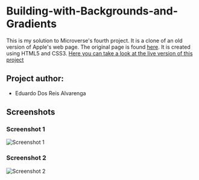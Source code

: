 # Building-with-Backgrounds-and-Gradients

This is my solution to Microverse's fourth project. It is a clone of an old version of Apple's web page. The original page is found [here](https://web.archive.org/web/20140228164946/http://www.apple.com/). It is created using HTML5 and CSS3.
[Here you can take a look at the live version of this project](https://rawcdn.githack.com/eduardoreisalvarenga/microverse_solo_project/42192782aed0395e7e415a1bbf56d92f22de0408/index.html)

## Project author:

- Eduardo Dos Reis Alvarenga

## Screenshots

### Screenshot 1

![Screenshot 1](screenshots/1.png)

### Screenshot 2

![Screenshot 2](screenshots/2.png)
